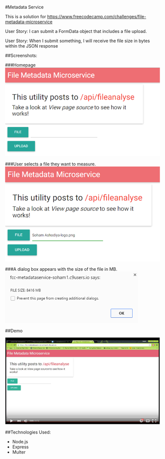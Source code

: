 #Metadata Service

This is a solution for https://www.freecodecamp.com/challenges/file-metadata-microservice

User Story: I can submit a FormData object that includes a file upload.

User Story: When I submit something, I will receive the file size in bytes within the JSON response

##Screenshots:

###Homepage
<img src="/images/Metadata1.PNG">

###User selects a file they want to measure.
<img src="/images/Metadata2.PNG">

###A dialog box appears with the size of the file in MB.
<img src="/images/Metadata3.PNG">

##Demo

[![ScreenShot](images/VideoPicture.PNG)](https://youtu.be/KO6Bc6Y_avQ)

##Technologies Used:
- Node.js
- Express
- Multer